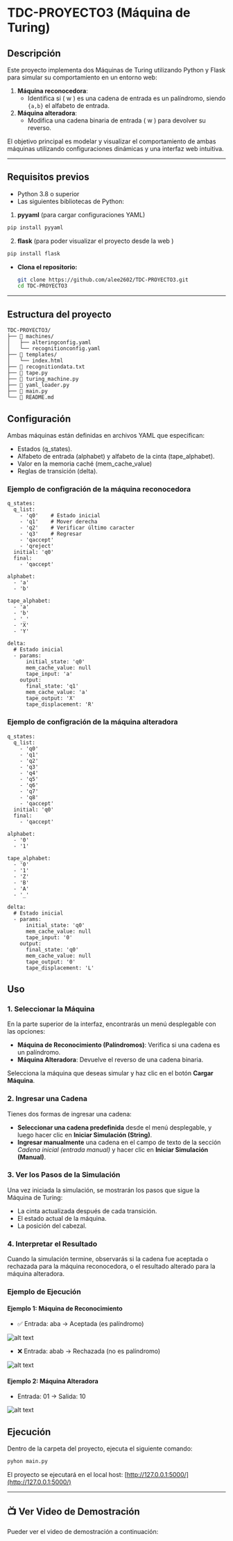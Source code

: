 # TDC-PROYECTO3 (Máquina de Turing)

## Descripción
Este proyecto implementa dos Máquinas de Turing utilizando Python y Flask para simular su comportamiento en un entorno web:

1. **Máquina reconocedora**:
   - Identifica si \( w \) es una cadena de entrada es un palíndromo, siendo `{a,b}` el alfabeto de entrada.
2. **Máquina alteradora**:
   - Modifica una cadena binaria de entrada \( w \) para devolver su reverso.

El objetivo principal es modelar y visualizar el comportamiento de ambas máquinas utilizando configuraciones dinámicas y una interfaz web intuitiva.

---

## Requisitos previos

- Python 3.8 o superior
- Las siguientes bibliotecas de Python:

1. **pyyaml** (para cargar configuraciones YAML)
```bash
pip install pyyaml
```
2. **flask** (para poder visualizar el proyecto desde la web )
```bash
pip install flask
```
- **Clona el repositorio:**
   ```bash
   git clone https://github.com/alee2602/TDC-PROYECTO3.git
   cd TDC-PROYECTO3
   ```

---

## Estructura del proyecto 

```
TDC-PROYECTO3/
├── 📂 machines/                    
│   ├── alteringconfig.yaml         
│   └── recognitionconfig.yaml     
├── 📂 templates/                    
│   └── index.html                  
├── 📄 recognitiondata.txt          
├── 🔧 tape.py                      
├── 🔧 turing_machine.py           
├── 🔧 yaml_loader.py               
├── 🚀 main.py                     
└── 📝 README.md                                 

```

## Configuración

Ambas máquinas están definidas en archivos YAML que especifican:

- Estados (q_states).
- Alfabeto de entrada (alphabet) y alfabeto de la cinta (tape_alphabet).
- Valor en la memoria caché (mem_cache_value)
- Reglas de transición (delta).

### Ejemplo de configración de la máquina reconocedora 

```
q_states:
  q_list:
    - 'q0'    # Estado inicial
    - 'q1'    # Mover derecha
    - 'q2'    # Verificar último caracter
    - 'q3'    # Regresar
    - 'qaccept'
    - 'qreject'
  initial: 'q0'
  final: 
    - 'qaccept'

alphabet:
  - 'a'
  - 'b'

tape_alphabet:
  - 'a'
  - 'b'
  - '_'
  - 'X'
  - 'Y'

delta:
  # Estado inicial
  - params:
      initial_state: 'q0'
      mem_cache_value: null
      tape_input: 'a'
    output:
      final_state: 'q1'
      mem_cache_value: 'a'
      tape_output: 'X'
      tape_displacement: 'R'

```

### Ejemplo de configración de la máquina alteradora

```
q_states:
  q_list:
    - 'q0'
    - 'q1'
    - 'q2'
    - 'q3'
    - 'q4'
    - 'q5'
    - 'q6'
    - 'q7'
    - 'q8'
    - 'qaccept'
  initial: 'q0'
  final: 
    - 'qaccept'

alphabet:
  - '0'
  - '1'

tape_alphabet:
  - '0'
  - '1'
  - 'Z'
  - 'B'
  - 'A'
  - '_'

delta:
  # Estado inicial
  - params:
      initial_state: 'q0'
      mem_cache_value: null
      tape_input: '0'
    output:
      final_state: 'q0'
      mem_cache_value: null
      tape_output: '0'
      tape_displacement: 'L'

```

## Uso

### **1. Seleccionar la Máquina**
En la parte superior de la interfaz, encontrarás un menú desplegable con las opciones:
- **Máquina de Reconocimiento (Palíndromos)**: Verifica si una cadena es un palíndromo.
- **Máquina Alteradora**: Devuelve el reverso de una cadena binaria.

Selecciona la máquina que deseas simular y haz clic en el botón **Cargar Máquina**.

### **2. Ingresar una Cadena**
Tienes dos formas de ingresar una cadena:
- **Seleccionar una cadena predefinida** desde el menú desplegable, y luego hacer clic en **Iniciar Simulación (String)**.
- **Ingresar manualmente** una cadena en el campo de texto de la sección *Cadena inicial (entrada manual)* y hacer clic en **Iniciar Simulación (Manual)**.

### **3. Ver los Pasos de la Simulación**
Una vez iniciada la simulación, se mostrarán los pasos que sigue la Máquina de Turing:
- La cinta actualizada después de cada transición.
- El estado actual de la máquina.
- La posición del cabezal.

### **4. Interpretar el Resultado**
Cuando la simulación termine, observarás si la cadena fue aceptada o rechazada para la máquina reconocedora, o el resultado alterado para la máquina alteradora.

### **Ejemplo de Ejecución**

#### **Ejemplo 1: Máquina de Reconocimiento**

- ✅ Entrada: aba → Aceptada (es palíndromo)

![alt text](image.png)

- ❌ Entrada: abab → Rechazada (no es palíndromo)

![alt text](image-1.png)

#### **Ejemplo 2: Máquina Alteradora**
- Entrada: 01 → Salida: 10

![alt text](image-2.png)

## Ejecución

Dentro de la carpeta del proyecto, ejecuta el siguiente comando:
```bash
pyhon main.py
```
El proyecto se ejecutará en el local host: [http://127.0.0.1:5000/](http://127.0.0.1:5000/)

--- 

## 📺 Ver Video de Demostración

Pueder ver el video de demostración a continuación:

